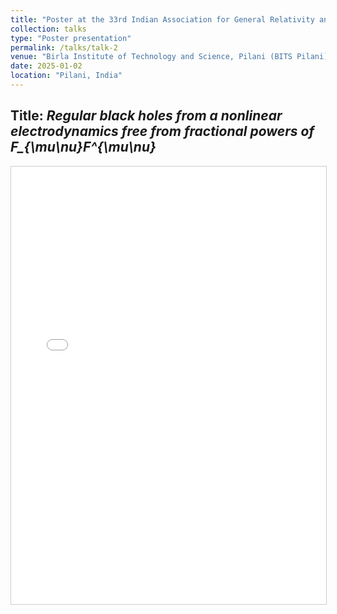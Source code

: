 ```yaml
---
title: "Poster at the 33rd Indian Association for General Relativity and Gravitation (IAGRG-2025)"
collection: talks
type: "Poster presentation"
permalink: /talks/talk-2
venue: "Birla Institute of Technology and Science, Pilani (BITS Pilani)"
date: 2025-01-02
location: "Pilani, India"
---
```


**Title**: *Regular black holes from a nonlinear electrodynamics free from fractional powers of F_{\mu\nu}F^{\mu\nu}*  
---

<iframe src="/files/IAGRG_33_Poster _final.pdf" width="100%" height="700px" style="border: 1px solid #ccc;" allow="autoplay"></iframe>

